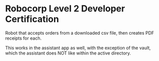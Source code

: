 #  Robocorp Level 2 Developer Certification 

Robot that accepts orders from a downloaded csv file, then creates PDF receipts for each.

This works in the assistant app as well, with the exception of the vault, which the assistant does NOT like within the active directory.